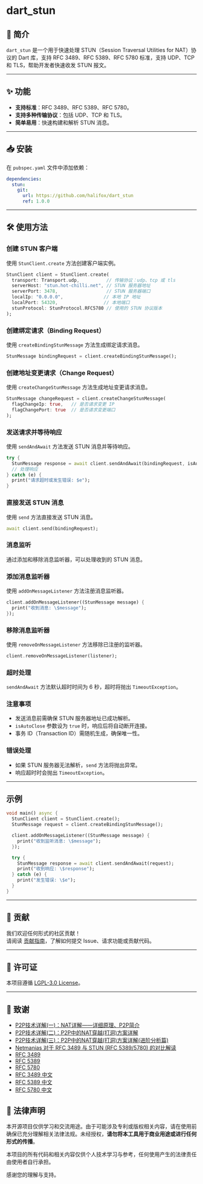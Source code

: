 # dart_stun

## 📖 简介

`dart_stun` 是一个用于快速处理 STUN（Session Traversal Utilities for NAT）协议的 Dart 库，支持 RFC 3489、RFC 5389、RFC 5780 标准，支持 UDP、TCP 和 TLS，帮助开发者快速收发 STUN 报文。

---

## ✨ 功能

- **支持标准**：RFC 3489、RFC 5389、RFC 5780。
- **支持多种传输协议**：包括 UDP、TCP 和 TLS。
- **简单易用**：快速构建和解析 STUN 消息。

---

## 📥 安装

在 `pubspec.yaml` 文件中添加依赖：

```yaml
dependencies:
  stun:
    git:
      url: https://github.com/halifox/dart_stun
      ref: 1.0.0
```

---

## 🛠️ 使用方法

### 创建 STUN 客户端
使用 `StunClient.create` 方法创建客户端实例。

```dart
StunClient client = StunClient.create(
  transport: Transport.udp,          // 传输协议：udp、tcp 或 tls
  serverHost: "stun.hot-chilli.net", // STUN 服务器地址
  serverPort: 3478,                  // STUN 服务器端口
  localIp: "0.0.0.0",               // 本地 IP 地址
  localPort: 54320,                 // 本地端口
  stunProtocol: StunProtocol.RFC5780 // 使用的 STUN 协议版本
);
```

### 创建绑定请求（Binding Request）
使用 `createBindingStunMessage` 方法生成绑定请求消息。

```dart
StunMessage bindingRequest = client.createBindingStunMessage();
```

### 创建地址变更请求（Change Request）
使用 `createChangeStunMessage` 方法生成地址变更请求消息。

```dart
StunMessage changeRequest = client.createChangeStunMessage(
  flagChangeIp: true,   // 是否请求变更 IP
  flagChangePort: true  // 是否请求变更端口
);
```

### 发送请求并等待响应
使用 `sendAndAwait` 方法发送 STUN 消息并等待响应。

```dart
try {
  StunMessage response = await client.sendAndAwait(bindingRequest, isAutoClose: true);
  // 处理响应
} catch (e) {
  print("请求超时或发生错误: $e");
}
```

### 直接发送 STUN 消息
使用 `send` 方法直接发送 STUN 消息。

```dart
await client.send(bindingRequest);
```

### 消息监听
通过添加和移除消息监听器，可以处理收到的 STUN 消息。

### 添加消息监听器
使用 `addOnMessageListener` 方法注册消息监听器。

```dart
client.addOnMessageListener((StunMessage message) {
  print("收到消息: \$message");
});
```

### 移除消息监听器
使用 `removeOnMessageListener` 方法移除已注册的监听器。

```dart
client.removeOnMessageListener(listener);
```

### 超时处理
`sendAndAwait` 方法默认超时时间为 6 秒，超时将抛出 `TimeoutException`。

### 注意事项
- 发送消息前需确保 STUN 服务器地址已成功解析。
- `isAutoClose` 参数设为 `true` 时，响应后将自动断开连接。
- 事务 ID（Transaction ID）需随机生成，确保唯一性。

### 错误处理
- 如果 STUN 服务器无法解析，`send` 方法将抛出异常。
- 响应超时时会抛出 `TimeoutException`。

---

## 示例

```dart
void main() async {
  StunClient client = StunClient.create();
  StunMessage request = client.createBindingStunMessage();

  client.addOnMessageListener((StunMessage message) {
    print("收到监听消息: \$message");
  });

  try {
    StunMessage response = await client.sendAndAwait(request);
    print("收到响应: \$response");
  } catch (e) {
    print("发生错误: \$e");
  }
}
```



---

## 🤝 贡献

我们欢迎任何形式的社区贡献！  
请阅读 [贡献指南](CONTRIBUTING.md)，了解如何提交 Issue、请求功能或贡献代码。

---

## 📜 许可证

本项目遵循 [LGPL-3.0 License](LICENSE)。

---

## 🙏 致谢

- [P2P技术详解(一)：NAT详解——详细原理、P2P简介](http://www.52im.net/thread-50-1-1.html)
- [P2P技术详解(二)：P2P中的NAT穿越(打洞)方案详解](http://www.52im.net/thread-542-1-1.html)
- [P2P技术详解(三)：P2P中的NAT穿越(打洞)方案详解(进阶分析篇)](http://www.52im.net/thread-2872-1-1.html)
- [Netmanias 对于 RFC 3489 与 STUN (RFC 5389/5780) 的对比解读](https://netmanias.com/en/post/techdocs/6065/nat-network-protocol/stun-rfc-3489-vs-stun-rfc-5389-5780)
- [RFC 3489](https://datatracker.ietf.org/doc/html/rfc3489)
- [RFC 5389](https://datatracker.ietf.org/doc/html/rfc5389)
- [RFC 5780](https://datatracker.ietf.org/doc/html/rfc5780)
- [RFC 3489 中文](https://rfc2cn.com/rfc3489.html)
- [RFC 5389 中文](https://rfc2cn.com/rfc5389.html)
- [RFC 5780 中文](https://rfc2cn.com/rfc5780.html)


## 📢 法律声明

本开源项目仅供学习和交流用途。由于可能涉及专利或版权相关内容，请在使用前确保已充分理解相关法律法规。未经授权，**请勿将本工具用于商业用途或进行任何形式的传播**。

本项目的所有代码和相关内容仅供个人技术学习与参考，任何使用产生的法律责任由使用者自行承担。

感谢您的理解与支持。